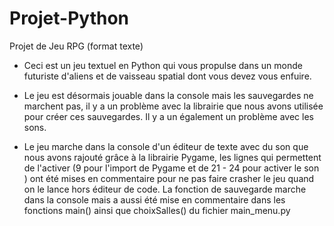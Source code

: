 # Projet-Python
Projet de Jeu RPG (format texte)

- Ceci est un jeu textuel en Python qui vous propulse dans un monde futuriste d'aliens et de vaisseau spatial dont vous devez vous enfuire. 

- Le jeu est désormais jouable dans la console mais les sauvegardes ne marchent pas, il y a un problème avec la librairie que nous avons utilisée pour créer ces sauvegardes. Il y a un également un problème avec les sons.


- Le jeu marche dans la console d'un éditeur de texte avec du son que nous avons rajouté grâce à la librairie Pygame, les lignes qui permettent de l'activer (9 pour l'import de Pygame et de 21 - 24 pour activer le son ) ont été mises en commentaire pour ne pas faire crasher le jeu quand on le lance hors éditeur de code. La fonction de sauvegarde marche dans la console mais a aussi été mise en commentaire dans les fonctions main() ainsi que choixSalles() du fichier main_menu.py
